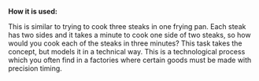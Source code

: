 **How it is used:**

This is similar to trying to cook three steaks in one frying pan.
Each steak has two sides and it takes a minute to cook one side of two steaks, so
how would you cook each of the steaks in three minutes?
This task takes the concept,  but models it in a technical way.
This is a technological process which you often find in a factories where certain goods must be made with precision timing.

